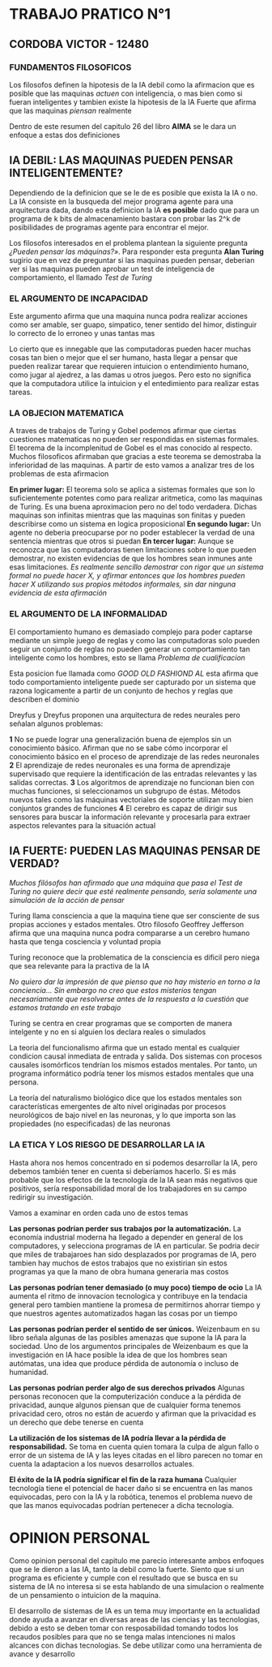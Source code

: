 # TRABAJO PRATICO N°1 
## CORDOBA VICTOR - 12480

### **FUNDAMENTOS FILOSOFICOS**
Los filosofos definen la hipotesis de la IA debil como la afirmacion que es posible que las maquinas *actuen* con inteligencia, o mas bien como si fueran inteligentes y tambien existe la hipotesis de la IA Fuerte que afirma que las maquinas *piensan* realmente

Dentro de este resumen del capitulo 26 del libro **AIMA** se le dara un enfoque a estas dos definiciones

## **IA DEBIL: LAS MAQUINAS PUEDEN PENSAR INTELIGENTEMENTE?**
Dependiendo de la definicion que se le de es posible que exista la IA o no. La IA consiste en la busqueda del mejor programa agente para una arquitectura dada, dando esta definicion la IA **es posible** dado que para un programa de k bits de almacenamiento bastara con probar las 2^k de posibilidades de programas agente para encontrar el mejor.

Los filosofos interesados en el problema plantean la siguiente pregunta *¿Pueden pensar las máquinas?»*. Para responder esta pregunta **Alan Turing** sugirio que en vez de preguntar si las maquinas pueden pensar, deberian ver si las maquinas pueden aprobar un test de inteligencia de comportamiento, el llamado *Test de Turing* 

### **EL ARGUMENTO DE INCAPACIDAD**
Este argumento afirma que una maquina nunca podra realizar acciones como ser amable, ser guapo, simpatico, tener sentido del himor, distinguir lo correcto de lo erroneo y unas tantas mas 

Lo cierto que es innegable que las computadoras pueden hacer muchas cosas tan bien o mejor que el ser humano, hasta llegar a pensar que pueden realizar tarear que requieren intuicion o entendimiento humano, como jugar al ajedrez, a las damas u otros juegos. Pero esto no significa que la computadora utilice la intuicion y el entedimiento para realizar estas tareas.

### **LA OBJECION MATEMATICA**
A traves de trabajos de Turing y Gobel podemos afirmar que ciertas cuestiones matematicas no pueden ser respondidas en sistemas formales.
El teorema de la incomplenitud de Gobel es el mas conocido al respecto. Muchos filosoficos afirmaban que gracias a este teorema se demostraba la inferioridad de las maquinas. A partir de esto vamos a analizar tres de los problemas de esta afirmacion

**En primer lugar:** El teorema solo se aplica a sistemas formales que son lo suficientemente potentes como para realizar aritmetica, como las maquinas de Turing. Es una buena aproximacion pero no del todo verdadera. Dichas maquinas son infinitas mientras que las maquinas son finitas y pueden describirse como un sistema en logica proposicional
**En segundo lugar:** Un agente no deberia preocuparse por no poder establecer la verdad de una sentencia mientras que otros si puedan
**En tercer lugar:** Aunque se reconozca que las computadoras tienen limitaciones sobre lo que pueden demostrar, no existen evidencias de que los hombres sean inmunes ante esas limitaciones.
*Es realmente sencillo demostrar con rigor que un sistema formal no puede hacer X, y afirmar entonces que los hombres pueden hacer X utilizando sus propios métodos informales, sin dar ninguna evidencia
de esta afirmación*

### **EL ARGUMENTO DE LA INFORMALIDAD**
El comportamiento humano es demasiado complejo para poder captarse mediante un simple juego de reglas y como las computadoras solo pueden seguir un conjunto de reglas no pueden generar un comportamiento tan inteligente como los hombres, esto se llama *Problema de cualificacion*

Esta posicion fue llamada como *GOOD OLD FASHIOND AL* esta afirma que todo comportamiento inteligente puede ser capturado por un sistema que razona logicamente a partir de un conjunto de hechos y reglas que describen el dominio 

Dreyfus y Dreyfus proponen una arquitectura de redes neurales pero señalan algunos problemas: 

**1**  No se puede lograr una generalización buena de ejemplos sin un conocimiento básico. Afirman que no se sabe cómo incorporar el conocimiento básico en el proceso de aprendizaje de las redes neuronales
**2**  El aprendizaje de redes neuronales es una forma de aprendizaje supervisado que requiere la identificación de las entradas relevantes y las salidas correctas.
**3**  Los algoritmos de aprendizaje no funcionan bien con muchas funciones, si seleccionamos un subgrupo de éstas. Métodos nuevos tales como las máquinas vectoriales de soporte utilizan muy bien conjuntos grandes de funciones
**4**  El cerebro es capaz de dirigir sus sensores para buscar la información relevante
y procesarla para extraer aspectos relevantes para la situación actual

## **IA FUERTE: PUEDEN LAS MAQUINAS PENSAR DE VERDAD?**

*Muchos filósofos han afirmado que una máquina que pasa el Test de Turing no quiere decir que esté realmente pensando, sería solamente una simulación de la acción de pensar*

Turing llama consciencia a que la maquina tiene que ser consciente de sus propias acciones y estados mentales. Otro filosofo Geoffrey Jefferson afirma que una maquina nunca podra compararse a un cerebro humano hasta que tenga cosciencia y voluntad propia 

Turing reconoce que la problematica de la consciencia es dificil pero niega que sea relevante para la practiva de la IA 

*No quiero dar la impresión de que pienso que no hay misterio en torno a la conciencia… Sin embargo no creo que estos misterios tengan necesariamente que resolverse antes de la respuesta a la cuestión que estamos tratando en este trabajo*

Turing se centra en crear programas que se comporten de manera intelgente y no en si alguien los declara reales o simulados

La teoria del funcionalismo afirma que un estado mental es cualquier condicion causal inmediata de entrada y salida. Dos sistemas con procesos causales isomórficos tendrían los mismos estados mentales. Por tanto, un programa informático podría tener los mismos estados mentales que una persona.

La teoría del naturalismo biológico dice que los estados mentales son características emergentes de alto nivel originadas por procesos neurológicos de bajo nivel en las neuronas, y lo que importa son las propiedades (no especificadas) de las neuronas

### **LA ETICA Y LOS RIESGO DE DESARROLLAR LA IA**

Hasta ahora nos hemos concentrado en si podemos desarrollar la IA, pero debemos también tener en cuenta si deberíamos hacerlo. Si es más probable que los efectos de la tecnología de la IA sean más negativos que positivos, sería responsabilidad moral de los trabajadores en su campo redirigir su investigación.

Vamos a examinar en orden cada uno de estos temas

**Las personas podrían perder sus trabajos por la automatización.**
La economía industrial moderna ha llegado a depender en general de los computadores, y selecciona programas de IA en particular. Se podria decir que miles de trabajaroes han sido desplazados por programas de IA, pero tambien hay muchos de estos trabajos que no existirian sin estos programas ya que la mano de obra humana generaria mas costos 

**Las personas podrían tener demasiado (o muy poco) tiempo de ocio**
La IA aumenta el ritmo de innovacion tecnologica y contribuye en la tendacia general pero tambien mantiene la promesa de permitirnos ahorrar tiempo y que nuestros agentes automatizados hagan las cosas por un tiempo

**Las personas podrían perder el sentido de ser únicos.**
Weizenbaum en su libro señala algunas de las posibles amenazas que supone la IA para la sociedad.  Uno de los argumentos principales de Weizenbaum es que la investigación en IA hace posible la idea de que los hombres sean autómatas, una idea que produce pérdida de autonomía o incluso de humanidad. 

**Las personas podrían perder algo de sus derechos privados**
Algunas personas reconocen que la computerización conduce a la pérdida de privacidad, aunque algunos piensan que de cualquier forma tenemos privacidad cero, otros no están de acuerdo y afirman que la privacidad es un derecho que debe tenerse en cuenta

**La utilización de los sistemas de IA podría llevar a la pérdida de responsabilidad.**
Se toma en cuenta quien tomara la culpa de algun fallo o error de un sistema de IA y las leyes citadas en el libro parecen no tomar en cuenta la adaptacion a los nuevos desarrollos actuales.

**El éxito de la IA podría significar el fin de la raza humana**
Cualquier tecnología tiene el potencial de hacer daño si se encuentra en las manos equivocadas, pero con la IA y la robótica, tenemos el problema nuevo de que las manos equivocadas podrían pertenecer a dicha tecnología.

# **OPINION PERSONAL** 
Como opinion personal del capitulo me parecio interesante ambos enfoques que se le dieron a las IA, tanto la debil como la fuerte. Siento que si un programa es eficiente y cumple con el resultado que se busca en su sistema de IA no interesa si se esta hablando de una simulacion o realmente de un pensamiento o intuicion de la maquina. 

El desarrollo de sistemas de IA es un tema muy importante en la actualidad donde ayuda a avanzar en diversas areas de las ciencias y las tecnologias, debido a esto se deben tomar con resposabilidad tomando todos los recaudos posibles para que no se tenga malas intenciones ni malos alcances con dichas tecnologias. Se debe utilizar como una herramienta de avance y desarrollo



